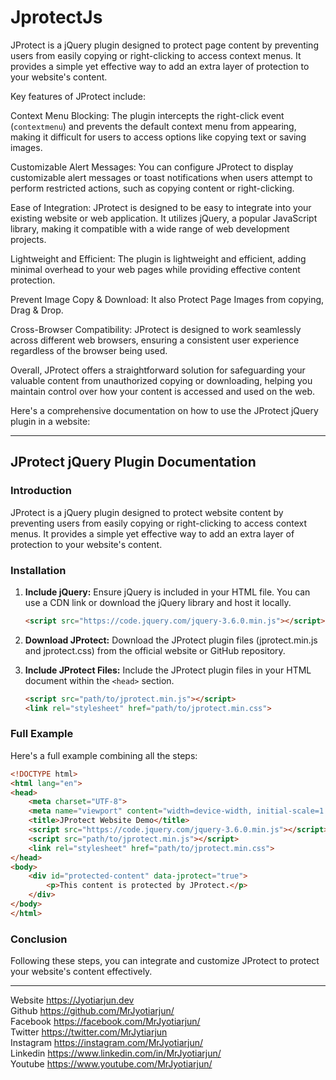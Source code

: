 # JprotectJs
JProtect is a jQuery plugin designed to protect page content by preventing users from easily copying or right-clicking to access context menus. It provides a simple yet effective way to add an extra layer of protection to your website's content.

Key features of JProtect include:

Context Menu Blocking: The plugin intercepts the right-click event (`contextmenu`) and prevents the default context menu from appearing, making it difficult for users to access options like copying text or saving images.

Customizable Alert Messages: You can configure JProtect to display customizable alert messages or toast notifications when users attempt to perform restricted actions, such as copying content or right-clicking.

Ease of Integration: JProtect is designed to be easy to integrate into your existing website or web application. It utilizes jQuery, a popular JavaScript library, making it compatible with a wide range of web development projects.

Lightweight and Efficient: The plugin is lightweight and efficient, adding minimal overhead to your web pages while providing effective content protection.

Prevent Image Copy & Download: It also Protect Page Images from copying, Drag & Drop. 

Cross-Browser Compatibility: JProtect is designed to work seamlessly across different web browsers, ensuring a consistent user experience regardless of the browser being used.

Overall, JProtect offers a straightforward solution for safeguarding your valuable content from unauthorized copying or downloading, helping you maintain control over how your content is accessed and used on the web.

Here's a comprehensive documentation on how to use the JProtect jQuery plugin in a website:

---

## JProtect jQuery Plugin Documentation

### Introduction

JProtect is a jQuery plugin designed to protect website content by preventing users from easily copying or right-clicking to access context menus. It provides a simple yet effective way to add an extra layer of protection to your website's content.

### Installation

1. **Include jQuery:** Ensure jQuery is included in your HTML file. You can use a CDN link or download the jQuery library and host it locally.

   ```html
   <script src="https://code.jquery.com/jquery-3.6.0.min.js"></script>
   ```

2. **Download JProtect:** Download the JProtect plugin files (jprotect.min.js and jprotect.css) from the official website or GitHub repository.

3. **Include JProtect Files:** Include the JProtect plugin files in your HTML document within the `<head>` section.

   ```html
   <script src="path/to/jprotect.min.js"></script>
   <link rel="stylesheet" href="path/to/jprotect.min.css">
   ```

### Full Example

Here's a full example combining all the steps:

```html
<!DOCTYPE html>
<html lang="en">
<head>
    <meta charset="UTF-8">
    <meta name="viewport" content="width=device-width, initial-scale=1.0">
    <title>JProtect Website Demo</title>
    <script src="https://code.jquery.com/jquery-3.6.0.min.js"></script>
    <script src="path/to/jprotect.min.js"></script>
    <link rel="stylesheet" href="path/to/jprotect.min.css">
</head>
<body>
    <div id="protected-content" data-jprotect="true">
        <p>This content is protected by JProtect.</p>
    </div>
</body>
</html>
```

### Conclusion

Following these steps, you can integrate and customize JProtect to protect your website's content effectively.

---
Website https://Jyotiarjun.dev <br>
Github https://github.com/MrJyotiarjun/ <br>
Facebook https://facebook.com/MrJyotiarjun/ <br>
Twitter https://twitter.com/MrJytiarjun <br>
Instagram https://instagram.com/MrJyotiarjun/ <br>
Linkedin https://www.linkedin.com/in/MrJyotiarjun/ <br>
Youtube https://www.youtube.com/MrJyotiarjun/

